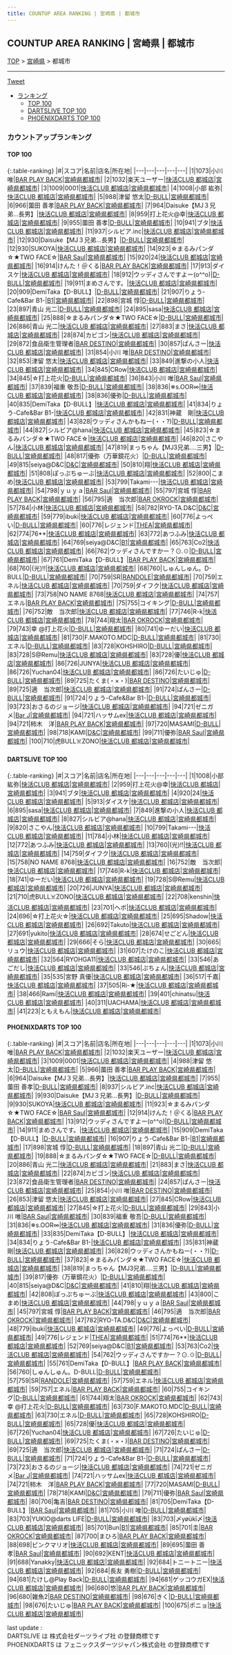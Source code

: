```yaml
---
title: COUNTUP AREA RANKING | 宮崎県 | 都城市
---
```

## COUNTUP AREA RANKING | 宮崎県 | 都城市

[TOP](/darts/rank/) > [宮崎県](/darts/rank/宮崎県/) > 都城市

___

<a href="https://twitter.com/share?ref_src=twsrc%5Etfw" data-text="COUNTUP AREA RANKING | 宮崎県都城市" class="twitter-share-button" data-hashtags="DARTSLIVE,PHOENIXDARTS,darts,ダーツ" data-show-count="false">Tweet</a>

* [ランキング](#カウントアップランキング)
    * [TOP 100](#top-100)
    * [DARTSLIVE TOP 100](#dartslive-top-100)
    * [PHOENIXDARTS TOP 100](#phoenixdarts-top-100)

### カウントアップランキング

#### TOP 100



{:.table-ranking}
|#|スコア|名前|店名|所在地|
|---|---|---|---|---|
|1|1073|<span class="rank-name-pd"><span class="pro-icon-pd"></span>小川 唯</span>|<a href="https://vs.phoenixdarts.com/jp/shop/shopDetailInfo/s_86162?s_seq=86162">BAR PLAY BACK</a>|<a href="/darts/rank/宮崎県/都城市">宮崎県都城市</a>|
|2|1032|<span class="rank-name-pd">楽天ユーザー</span>|<a href="https://vs.phoenixdarts.com/jp/shop/shopDetailInfo/s_47412?s_seq=47412">快活CLUB 都城店</a>|<a href="/darts/rank/宮崎県/都城市">宮崎県都城市</a>|
|3|1009|<span class="rank-name-pd">0001</span>|<a href="https://vs.phoenixdarts.com/jp/shop/shopDetailInfo/s_47412?s_seq=47412">快活CLUB 都城店</a>|<a href="/darts/rank/宮崎県/都城市">宮崎県都城市</a>|
|4|1008|<span class="rank-name-dl">小部 紘弥</span>|<a href="https://search.dartslive.com/jp/shop/ce8fa21d120a91eab21333aee1bd51e4">快活CLUB 都城店</a>|<a href="/darts/rank/宮崎県/都城市">宮崎県都城市</a>|
|5|988|<span class="rank-name-pd">津留 悠太</span>|<a href="https://vs.phoenixdarts.com/jp/shop/shopDetailInfo/s_9862?s_seq=9862">D-BULL</a>|<a href="/darts/rank/宮崎県/都城市">宮崎県都城市</a>|
|6|966|<span class="rank-name-pd">薗田 善孝</span>|<a href="https://vs.phoenixdarts.com/jp/shop/shopDetailInfo/s_86162?s_seq=86162">BAR PLAY BACK</a>|<a href="/darts/rank/宮崎県/都城市">宮崎県都城市</a>|
|7|964|<span class="rank-name-pd">Daisuke【MJ３兄弟...長男】</span>|<a href="https://vs.phoenixdarts.com/jp/shop/shopDetailInfo/s_47412?s_seq=47412">快活CLUB 都城店</a>|<a href="/darts/rank/宮崎県/都城市">宮崎県都城市</a>|
|8|959|<span class="rank-name-dl">打上花火@幸</span>|<a href="https://search.dartslive.com/jp/shop/ce8fa21d120a91eab21333aee1bd51e4">快活CLUB 都城店</a>|<a href="/darts/rank/宮崎県/都城市">宮崎県都城市</a>|
|9|955|<span class="rank-name-pd">薗田 善孝</span>|<a href="https://vs.phoenixdarts.com/jp/shop/shopDetailInfo/s_9862?s_seq=9862">D-BULL</a>|<a href="/darts/rank/宮崎県/都城市">宮崎県都城市</a>|
|10|941|<span class="rank-name-dl">ブタ</span>|<a href="https://search.dartslive.com/jp/shop/ce8fa21d120a91eab21333aee1bd51e4">快活CLUB 都城店</a>|<a href="/darts/rank/宮崎県/都城市">宮崎県都城市</a>|
|11|937|<span class="rank-name-pd">シルビア.inc</span>|<a href="https://vs.phoenixdarts.com/jp/shop/shopDetailInfo/s_47412?s_seq=47412">快活CLUB 都城店</a>|<a href="/darts/rank/宮崎県/都城市">宮崎県都城市</a>|
|12|930|<span class="rank-name-pd">Daisuke【MJ３兄弟...長男】</span>|<a href="https://vs.phoenixdarts.com/jp/shop/shopDetailInfo/s_9862?s_seq=9862">D-BULL</a>|<a href="/darts/rank/宮崎県/都城市">宮崎県都城市</a>|
|12|930|<span class="rank-name-pd">SUKOYA</span>|<a href="https://vs.phoenixdarts.com/jp/shop/shopDetailInfo/s_47412?s_seq=47412">快活CLUB 都城店</a>|<a href="/darts/rank/宮崎県/都城市">宮崎県都城市</a>|
|14|923|<span class="rank-name-pd">☆まるみパンダ☆★TWO FACE☆</span>|<a href="https://vs.phoenixdarts.com/jp/shop/shopDetailInfo/s_87646?s_seq=87646">BAR Saul</a>|<a href="/darts/rank/宮崎県/都城市">宮崎県都城市</a>|
|15|920|<span class="rank-name-dl">24</span>|<a href="https://search.dartslive.com/jp/shop/ce8fa21d120a91eab21333aee1bd51e4">快活CLUB 都城店</a>|<a href="/darts/rank/宮崎県/都城市">宮崎県都城市</a>|
|16|914|<span class="rank-name-pd">けんた！＠くる</span>|<a href="https://vs.phoenixdarts.com/jp/shop/shopDetailInfo/s_86162?s_seq=86162">BAR PLAY BACK</a>|<a href="/darts/rank/宮崎県/都城市">宮崎県都城市</a>|
|17|913|<span class="rank-name-dl">ダイスケ</span>|<a href="https://search.dartslive.com/jp/shop/ce8fa21d120a91eab21333aee1bd51e4">快活CLUB 都城店</a>|<a href="/darts/rank/宮崎県/都城市">宮崎県都城市</a>|
|18|912|<span class="rank-name-pd">ウッディさんですよー(o^^o)</span>|<a href="https://vs.phoenixdarts.com/jp/shop/shopDetailInfo/s_9862?s_seq=9862">D-BULL</a>|<a href="/darts/rank/宮崎県/都城市">宮崎県都城市</a>|
|19|911|<span class="rank-name-pd">まめさんです。</span>|<a href="https://vs.phoenixdarts.com/jp/shop/shopDetailInfo/s_47412?s_seq=47412">快活CLUB 都城店</a>|<a href="/darts/rank/宮崎県/都城市">宮崎県都城市</a>|
|20|909|<span class="rank-name-pd">DemiTaka【D-BULL】</span>|<a href="https://vs.phoenixdarts.com/jp/shop/shopDetailInfo/s_9862?s_seq=9862">D-BULL</a>|<a href="/darts/rank/宮崎県/都城市">宮崎県都城市</a>|
|21|907|<span class="rank-name-pd">りょう-Cafe&amp;Bar B1-</span>|<a href="https://vs.phoenixdarts.com/jp/shop/shopDetailInfo/s_8546?s_seq=8546">B1</a>|<a href="/darts/rank/宮崎県/都城市">宮崎県都城市</a>|
|22|898|<span class="rank-name-pd">宮城 惇</span>|<a href="https://vs.phoenixdarts.com/jp/shop/shopDetailInfo/s_9862?s_seq=9862">D-BULL</a>|<a href="/darts/rank/宮崎県/都城市">宮崎県都城市</a>|
|23|897|<span class="rank-name-pd"><span class="pro-icon-pd"></span>青山 光二</span>|<a href="https://vs.phoenixdarts.com/jp/shop/shopDetailInfo/s_9862?s_seq=9862">D-BULL</a>|<a href="/darts/rank/宮崎県/都城市">宮崎県都城市</a>|
|24|895|<span class="rank-name-dl">sasa</span>|<a href="https://search.dartslive.com/jp/shop/ce8fa21d120a91eab21333aee1bd51e4">快活CLUB 都城店</a>|<a href="/darts/rank/宮崎県/都城市">宮崎県都城市</a>|
|25|888|<span class="rank-name-pd">☆まるみパンダ☆★TWO FACE☆</span>|<a href="https://vs.phoenixdarts.com/jp/shop/shopDetailInfo/s_9862?s_seq=9862">D-BULL</a>|<a href="/darts/rank/宮崎県/都城市">宮崎県都城市</a>|
|26|886|<span class="rank-name-pd"><span class="pro-icon-pd"></span>青山 光二</span>|<a href="https://vs.phoenixdarts.com/jp/shop/shopDetailInfo/s_47412?s_seq=47412">快活CLUB 都城店</a>|<a href="/darts/rank/宮崎県/都城市">宮崎県都城市</a>|
|27|883|<span class="rank-name-pd">まさ</span>|<a href="https://vs.phoenixdarts.com/jp/shop/shopDetailInfo/s_47412?s_seq=47412">快活CLUB 都城店</a>|<a href="/darts/rank/宮崎県/都城市">宮崎県都城市</a>|
|28|874|<span class="rank-name-pd">カビゴン</span>|<a href="https://vs.phoenixdarts.com/jp/shop/shopDetailInfo/s_47412?s_seq=47412">快活CLUB 都城店</a>|<a href="/darts/rank/宮崎県/都城市">宮崎県都城市</a>|
|29|872|<span class="rank-name-pd">食品衛生管理者</span>|<a href="https://vs.phoenixdarts.com/jp/shop/shopDetailInfo/s_85008?s_seq=85008">BAR DESTINO</a>|<a href="/darts/rank/宮崎県/都城市">宮崎県都城市</a>|
|30|857|<span class="rank-name-pd">ぱんさー</span>|<a href="https://vs.phoenixdarts.com/jp/shop/shopDetailInfo/s_47412?s_seq=47412">快活CLUB 都城店</a>|<a href="/darts/rank/宮崎県/都城市">宮崎県都城市</a>|
|31|854|<span class="rank-name-pd"><span class="pro-icon-pd"></span>小川 唯</span>|<a href="https://vs.phoenixdarts.com/jp/shop/shopDetailInfo/s_85008?s_seq=85008">BAR DESTINO</a>|<a href="/darts/rank/宮崎県/都城市">宮崎県都城市</a>|
|32|853|<span class="rank-name-pd">津留 悠太</span>|<a href="https://vs.phoenixdarts.com/jp/shop/shopDetailInfo/s_47412?s_seq=47412">快活CLUB 都城店</a>|<a href="/darts/rank/宮崎県/都城市">宮崎県都城市</a>|
|33|849|<span class="rank-name-dl">進撃の小人</span>|<a href="https://search.dartslive.com/jp/shop/ce8fa21d120a91eab21333aee1bd51e4">快活CLUB 都城店</a>|<a href="/darts/rank/宮崎県/都城市">宮崎県都城市</a>|
|34|845|<span class="rank-name-pd">CRow</span>|<a href="https://vs.phoenixdarts.com/jp/shop/shopDetailInfo/s_47412?s_seq=47412">快活CLUB 都城店</a>|<a href="/darts/rank/宮崎県/都城市">宮崎県都城市</a>|
|34|845|<span class="rank-name-pd">☆打上花火</span>|<a href="https://vs.phoenixdarts.com/jp/shop/shopDetailInfo/s_9862?s_seq=9862">D-BULL</a>|<a href="/darts/rank/宮崎県/都城市">宮崎県都城市</a>|
|36|843|<span class="rank-name-pd"><span class="pro-icon-pd"></span>小川 唯</span>|<a href="https://vs.phoenixdarts.com/jp/shop/shopDetailInfo/s_87646?s_seq=87646">BAR Saul</a>|<a href="/darts/rank/宮崎県/都城市">宮崎県都城市</a>|
|37|839|<span class="rank-name-pd"><span class="pro-icon-pd"></span>福重 敬吾</span>|<a href="https://vs.phoenixdarts.com/jp/shop/shopDetailInfo/s_9862?s_seq=9862">D-BULL</a>|<a href="/darts/rank/宮崎県/都城市">宮崎県都城市</a>|
|38|836|<span class="rank-name-pd">✵s.OOR∞</span>|<a href="https://vs.phoenixdarts.com/jp/shop/shopDetailInfo/s_47412?s_seq=47412">快活CLUB 都城店</a>|<a href="/darts/rank/宮崎県/都城市">宮崎県都城市</a>|
|38|836|<span class="rank-name-pd">優弥</span>|<a href="https://vs.phoenixdarts.com/jp/shop/shopDetailInfo/s_9862?s_seq=9862">D-BULL</a>|<a href="/darts/rank/宮崎県/都城市">宮崎県都城市</a>|
|40|835|<span class="rank-name-pd">DemiTaka【D-BULL】</span>|<a href="https://vs.phoenixdarts.com/jp/shop/shopDetailInfo/s_47412?s_seq=47412">快活CLUB 都城店</a>|<a href="/darts/rank/宮崎県/都城市">宮崎県都城市</a>|
|41|834|<span class="rank-name-pd">りょう-Cafe&amp;Bar B1-</span>|<a href="https://vs.phoenixdarts.com/jp/shop/shopDetailInfo/s_47412?s_seq=47412">快活CLUB 都城店</a>|<a href="/darts/rank/宮崎県/都城市">宮崎県都城市</a>|
|42|831|<span class="rank-name-pd">神蔵　剛</span>|<a href="https://vs.phoenixdarts.com/jp/shop/shopDetailInfo/s_47412?s_seq=47412">快活CLUB 都城店</a>|<a href="/darts/rank/宮崎県/都城市">宮崎県都城市</a>|
|43|828|<span class="rank-name-pd">ウッディさんかもねー(・・?)</span>|<a href="https://vs.phoenixdarts.com/jp/shop/shopDetailInfo/s_9862?s_seq=9862">D-BULL</a>|<a href="/darts/rank/宮崎県/都城市">宮崎県都城市</a>|
|44|827|<span class="rank-name-dl">シルビア@hana</span>|<a href="https://search.dartslive.com/jp/shop/ce8fa21d120a91eab21333aee1bd51e4">快活CLUB 都城店</a>|<a href="/darts/rank/宮崎県/都城市">宮崎県都城市</a>|
|45|823|<span class="rank-name-pd">☆まるみパンダ☆★TWO FACE☆</span>|<a href="https://vs.phoenixdarts.com/jp/shop/shopDetailInfo/s_47412?s_seq=47412">快活CLUB 都城店</a>|<a href="/darts/rank/宮崎県/都城市">宮崎県都城市</a>|
|46|820|<span class="rank-name-dl">さこやん</span>|<a href="https://search.dartslive.com/jp/shop/ce8fa21d120a91eab21333aee1bd51e4">快活CLUB 都城店</a>|<a href="/darts/rank/宮崎県/都城市">宮崎県都城市</a>|
|47|819|<span class="rank-name-pd">まっちゃん【MJ3兄弟....三男】</span>|<a href="https://vs.phoenixdarts.com/jp/shop/shopDetailInfo/s_9862?s_seq=9862">D-BULL</a>|<a href="/darts/rank/宮崎県/都城市">宮崎県都城市</a>|
|48|817|<span class="rank-name-pd">優弥（万華鏡花火）</span>|<a href="https://vs.phoenixdarts.com/jp/shop/shopDetailInfo/s_9862?s_seq=9862">D-BULL</a>|<a href="/darts/rank/宮崎県/都城市">宮崎県都城市</a>|
|49|815|<span class="rank-name-pd">seiya@D&amp;C</span>|<a href="https://vs.phoenixdarts.com/jp/shop/shopDetailInfo/s_85823?s_seq=85823">D&C</a>|<a href="/darts/rank/宮崎県/都城市">宮崎県都城市</a>|
|50|810|<span class="rank-name-pd">翔</span>|<a href="https://vs.phoenixdarts.com/jp/shop/shopDetailInfo/s_47412?s_seq=47412">快活CLUB 都城店</a>|<a href="/darts/rank/宮崎県/都城市">宮崎県都城市</a>|
|51|808|<span class="rank-name-pd">ぽっぷちゅーぶ</span>|<a href="https://vs.phoenixdarts.com/jp/shop/shopDetailInfo/s_47412?s_seq=47412">快活CLUB 都城店</a>|<a href="/darts/rank/宮崎県/都城市">宮崎県都城市</a>|
|52|800|<span class="rank-name-pd">こまめ</span>|<a href="https://vs.phoenixdarts.com/jp/shop/shopDetailInfo/s_47412?s_seq=47412">快活CLUB 都城店</a>|<a href="/darts/rank/宮崎県/都城市">宮崎県都城市</a>|
|53|799|<span class="rank-name-dl">Takami---</span>|<a href="https://search.dartslive.com/jp/shop/ce8fa21d120a91eab21333aee1bd51e4">快活CLUB 都城店</a>|<a href="/darts/rank/宮崎県/都城市">宮崎県都城市</a>|
|54|798|<span class="rank-name-pd">ｙｕｙａ</span>|<a href="https://vs.phoenixdarts.com/jp/shop/shopDetailInfo/s_87646?s_seq=87646">BAR Saul</a>|<a href="/darts/rank/宮崎県/都城市">宮崎県都城市</a>|
|55|797|<span class="rank-name-pd">宮城 惇</span>|<a href="https://vs.phoenixdarts.com/jp/shop/shopDetailInfo/s_86162?s_seq=86162">BAR PLAY BACK</a>|<a href="/darts/rank/宮崎県/都城市">宮崎県都城市</a>|
|56|795|<span class="rank-name-pd">適　当次郎</span>|<a href="https://vs.phoenixdarts.com/jp/shop/shopDetailInfo/s_56328?s_seq=56328">BAR OKROCK</a>|<a href="/darts/rank/宮崎県/都城市">宮崎県都城市</a>|
|57|784|<span class="rank-name-dl">小林</span>|<a href="https://search.dartslive.com/jp/shop/ce8fa21d120a91eab21333aee1bd51e4">快活CLUB 都城店</a>|<a href="/darts/rank/宮崎県/都城市">宮崎県都城市</a>|
|58|782|<span class="rank-name-pd">RYO-TA.D&amp;C</span>|<a href="https://vs.phoenixdarts.com/jp/shop/shopDetailInfo/s_85823?s_seq=85823">D&C</a>|<a href="/darts/rank/宮崎県/都城市">宮崎県都城市</a>|
|59|779|<span class="rank-name-pd">ibuki</span>|<a href="https://vs.phoenixdarts.com/jp/shop/shopDetailInfo/s_47412?s_seq=47412">快活CLUB 都城店</a>|<a href="/darts/rank/宮崎県/都城市">宮崎県都城市</a>|
|60|776|<span class="rank-name-pd">よっぺい</span>|<a href="https://vs.phoenixdarts.com/jp/shop/shopDetailInfo/s_9862?s_seq=9862">D-BULL</a>|<a href="/darts/rank/宮崎県/都城市">宮崎県都城市</a>|
|60|776|<span class="rank-name-pd">レジェンド</span>|<a href="https://vs.phoenixdarts.com/jp/shop/shopDetailInfo/s_87155?s_seq=87155">THEA</a>|<a href="/darts/rank/宮崎県/都城市">宮崎県都城市</a>|
|62|774|<span class="rank-name-pd">76**</span>|<a href="https://vs.phoenixdarts.com/jp/shop/shopDetailInfo/s_47412?s_seq=47412">快活CLUB 都城店</a>|<a href="/darts/rank/宮崎県/都城市">宮崎県都城市</a>|
|63|772|<span class="rank-name-dl">あつふみ</span>|<a href="https://search.dartslive.com/jp/shop/ce8fa21d120a91eab21333aee1bd51e4">快活CLUB 都城店</a>|<a href="/darts/rank/宮崎県/都城市">宮崎県都城市</a>|
|64|769|<span class="rank-name-pd">seiya@D&amp;C</span>|<a href="https://vs.phoenixdarts.com/jp/shop/shopDetailInfo/s_8546?s_seq=8546">B1</a>|<a href="/darts/rank/宮崎県/都城市">宮崎県都城市</a>|
|65|763|<span class="rank-name-pd">Co2</span>|<a href="https://vs.phoenixdarts.com/jp/shop/shopDetailInfo/s_47412?s_seq=47412">快活CLUB 都城店</a>|<a href="/darts/rank/宮崎県/都城市">宮崎県都城市</a>|
|66|762|<span class="rank-name-pd">ウッディさんですかー？⊙⁠.⁠☉</span>|<a href="https://vs.phoenixdarts.com/jp/shop/shopDetailInfo/s_9862?s_seq=9862">D-BULL</a>|<a href="/darts/rank/宮崎県/都城市">宮崎県都城市</a>|
|67|761|<span class="rank-name-pd">DemiTaka【D-BULL】</span>|<a href="https://vs.phoenixdarts.com/jp/shop/shopDetailInfo/s_86162?s_seq=86162">BAR PLAY BACK</a>|<a href="/darts/rank/宮崎県/都城市">宮崎県都城市</a>|
|68|760|<span class="rank-name-dl">(光)‼️</span>|<a href="https://search.dartslive.com/jp/shop/ce8fa21d120a91eab21333aee1bd51e4">快活CLUB 都城店</a>|<a href="/darts/rank/宮崎県/都城市">宮崎県都城市</a>|
|68|760|<span class="rank-name-pd">しゅんしゅん。D-BULL</span>|<a href="https://vs.phoenixdarts.com/jp/shop/shopDetailInfo/s_9862?s_seq=9862">D-BULL</a>|<a href="/darts/rank/宮崎県/都城市">宮崎県都城市</a>|
|70|759|<span class="rank-name-pd">SR</span>|<a href="https://vs.phoenixdarts.com/jp/shop/shopDetailInfo/s_70321?s_seq=70321">RANDOLE</a>|<a href="/darts/rank/宮崎県/都城市">宮崎県都城市</a>|
|70|759|<span class="rank-name-pd">エネル</span>|<a href="https://vs.phoenixdarts.com/jp/shop/shopDetailInfo/s_47412?s_seq=47412">快活CLUB 都城店</a>|<a href="/darts/rank/宮崎県/都城市">宮崎県都城市</a>|
|70|759|<span class="rank-name-dl">ダイフク</span>|<a href="https://search.dartslive.com/jp/shop/ce8fa21d120a91eab21333aee1bd51e4">快活CLUB 都城店</a>|<a href="/darts/rank/宮崎県/都城市">宮崎県都城市</a>|
|73|758|<span class="rank-name-dl">NO NAME 8768</span>|<a href="https://search.dartslive.com/jp/shop/ce8fa21d120a91eab21333aee1bd51e4">快活CLUB 都城店</a>|<a href="/darts/rank/宮崎県/都城市">宮崎県都城市</a>|
|74|757|<span class="rank-name-pd">エネル</span>|<a href="https://vs.phoenixdarts.com/jp/shop/shopDetailInfo/s_86162?s_seq=86162">BAR PLAY BACK</a>|<a href="/darts/rank/宮崎県/都城市">宮崎県都城市</a>|
|75|755|<span class="rank-name-pd">コイキング</span>|<a href="https://vs.phoenixdarts.com/jp/shop/shopDetailInfo/s_9862?s_seq=9862">D-BULL</a>|<a href="/darts/rank/宮崎県/都城市">宮崎県都城市</a>|
|76|752|<span class="rank-name-dl">敵　当次郎</span>|<a href="https://search.dartslive.com/jp/shop/ce8fa21d120a91eab21333aee1bd51e4">快活CLUB 都城店</a>|<a href="/darts/rank/宮崎県/都城市">宮崎県都城市</a>|
|77|746|<span class="rank-name-dl">R-k</span>|<a href="https://search.dartslive.com/jp/shop/ce8fa21d120a91eab21333aee1bd51e4">快活CLUB 都城店</a>|<a href="/darts/rank/宮崎県/都城市">宮崎県都城市</a>|
|78|744|<span class="rank-name-pd">翔太</span>|<a href="https://vs.phoenixdarts.com/jp/shop/shopDetailInfo/s_56328?s_seq=56328">BAR OKROCK</a>|<a href="/darts/rank/宮崎県/都城市">宮崎県都城市</a>|
|79|743|<span class="rank-name-pd">幸 @打上花火</span>|<a href="https://vs.phoenixdarts.com/jp/shop/shopDetailInfo/s_9862?s_seq=9862">D-BULL</a>|<a href="/darts/rank/宮崎県/都城市">宮崎県都城市</a>|
|80|741|<span class="rank-name-dl">ゆーだい</span>|<a href="https://search.dartslive.com/jp/shop/ce8fa21d120a91eab21333aee1bd51e4">快活CLUB 都城店</a>|<a href="/darts/rank/宮崎県/都城市">宮崎県都城市</a>|
|81|730|<span class="rank-name-pd">F.MAKOTO.MDC</span>|<a href="https://vs.phoenixdarts.com/jp/shop/shopDetailInfo/s_9862?s_seq=9862">D-BULL</a>|<a href="/darts/rank/宮崎県/都城市">宮崎県都城市</a>|
|81|730|<span class="rank-name-pd">エネル</span>|<a href="https://vs.phoenixdarts.com/jp/shop/shopDetailInfo/s_9862?s_seq=9862">D-BULL</a>|<a href="/darts/rank/宮崎県/都城市">宮崎県都城市</a>|
|83|728|<span class="rank-name-pd">KOHSHIRO</span>|<a href="https://vs.phoenixdarts.com/jp/shop/shopDetailInfo/s_9862?s_seq=9862">D-BULL</a>|<a href="/darts/rank/宮崎県/都城市">宮崎県都城市</a>|
|83|728|<span class="rank-name-dl">S@Remu</span>|<a href="https://search.dartslive.com/jp/shop/ce8fa21d120a91eab21333aee1bd51e4">快活CLUB 都城店</a>|<a href="/darts/rank/宮崎県/都城市">宮崎県都城市</a>|
|83|728|<span class="rank-name-pd">優</span>|<a href="https://vs.phoenixdarts.com/jp/shop/shopDetailInfo/s_47412?s_seq=47412">快活CLUB 都城店</a>|<a href="/darts/rank/宮崎県/都城市">宮崎県都城市</a>|
|86|726|<span class="rank-name-dl">JUNYA</span>|<a href="https://search.dartslive.com/jp/shop/ce8fa21d120a91eab21333aee1bd51e4">快活CLUB 都城店</a>|<a href="/darts/rank/宮崎県/都城市">宮崎県都城市</a>|
|86|726|<span class="rank-name-pd">Yuchan04</span>|<a href="https://vs.phoenixdarts.com/jp/shop/shopDetailInfo/s_47412?s_seq=47412">快活CLUB 都城店</a>|<a href="/darts/rank/宮崎県/都城市">宮崎県都城市</a>|
|86|726|<span class="rank-name-pd">たいじゅ</span>|<a href="https://vs.phoenixdarts.com/jp/shop/shopDetailInfo/s_9862?s_seq=9862">D-BULL</a>|<a href="/darts/rank/宮崎県/都城市">宮崎県都城市</a>|
|89|725|<span class="rank-name-pd">たくま(・×・)</span>|<a href="https://vs.phoenixdarts.com/jp/shop/shopDetailInfo/s_85008?s_seq=85008">BAR DESTINO</a>|<a href="/darts/rank/宮崎県/都城市">宮崎県都城市</a>|
|89|725|<span class="rank-name-pd">適　当次郎</span>|<a href="https://vs.phoenixdarts.com/jp/shop/shopDetailInfo/s_47412?s_seq=47412">快活CLUB 都城店</a>|<a href="/darts/rank/宮崎県/都城市">宮崎県都城市</a>|
|91|724|<span class="rank-name-pd">ぱんさー</span>|<a href="https://vs.phoenixdarts.com/jp/shop/shopDetailInfo/s_9862?s_seq=9862">D-BULL</a>|<a href="/darts/rank/宮崎県/都城市">宮崎県都城市</a>|
|91|724|<span class="rank-name-pd">りょう-Cafe&amp;Bar B1-</span>|<a href="https://vs.phoenixdarts.com/jp/shop/shopDetailInfo/s_9862?s_seq=9862">D-BULL</a>|<a href="/darts/rank/宮崎県/都城市">宮崎県都城市</a>|
|93|723|<span class="rank-name-pd">おさるのジョージ</span>|<a href="https://vs.phoenixdarts.com/jp/shop/shopDetailInfo/s_47412?s_seq=47412">快活CLUB 都城店</a>|<a href="/darts/rank/宮崎県/都城市">宮崎県都城市</a>|
|94|721|<span class="rank-name-pd">ゼニガメ</span>|<a href="https://vs.phoenixdarts.com/jp/shop/shopDetailInfo/s_10691?s_seq=10691">Bar J</a>|<a href="/darts/rank/宮崎県/都城市">宮崎県都城市</a>|
|94|721|<span class="rank-name-pd">ハッサムex</span>|<a href="https://vs.phoenixdarts.com/jp/shop/shopDetailInfo/s_47412?s_seq=47412">快活CLUB 都城店</a>|<a href="/darts/rank/宮崎県/都城市">宮崎県都城市</a>|
|94|721|<span class="rank-name-pd">柿木　洋</span>|<a href="https://vs.phoenixdarts.com/jp/shop/shopDetailInfo/s_86162?s_seq=86162">BAR PLAY BACK</a>|<a href="/darts/rank/宮崎県/都城市">宮崎県都城市</a>|
|97|720|<span class="rank-name-pd">MASAMI</span>|<a href="https://vs.phoenixdarts.com/jp/shop/shopDetailInfo/s_9862?s_seq=9862">D-BULL</a>|<a href="/darts/rank/宮崎県/都城市">宮崎県都城市</a>|
|98|718|<span class="rank-name-pd">KAMI</span>|<a href="https://vs.phoenixdarts.com/jp/shop/shopDetailInfo/s_85823?s_seq=85823">D&C</a>|<a href="/darts/rank/宮崎県/都城市">宮崎県都城市</a>|
|99|711|<span class="rank-name-pd">優弥</span>|<a href="https://vs.phoenixdarts.com/jp/shop/shopDetailInfo/s_87646?s_seq=87646">BAR Saul</a>|<a href="/darts/rank/宮崎県/都城市">宮崎県都城市</a>|
|100|710|<span class="rank-name-dl">虎BULL☠️ZONO</span>|<a href="https://search.dartslive.com/jp/shop/ce8fa21d120a91eab21333aee1bd51e4">快活CLUB 都城店</a>|<a href="/darts/rank/宮崎県/都城市">宮崎県都城市</a>|


#### DARTSLIVE TOP 100



{:.table-ranking}
|#|スコア|名前|店名|所在地|
|---|---|---|---|---|
|1|1008|<span class="rank-name-dl">小部 紘弥</span>|<a href="https://search.dartslive.com/jp/shop/ce8fa21d120a91eab21333aee1bd51e4">快活CLUB 都城店</a>|<a href="/darts/rank/宮崎県/都城市">宮崎県都城市</a>|
|2|959|<span class="rank-name-dl">打上花火@幸</span>|<a href="https://search.dartslive.com/jp/shop/ce8fa21d120a91eab21333aee1bd51e4">快活CLUB 都城店</a>|<a href="/darts/rank/宮崎県/都城市">宮崎県都城市</a>|
|3|941|<span class="rank-name-dl">ブタ</span>|<a href="https://search.dartslive.com/jp/shop/ce8fa21d120a91eab21333aee1bd51e4">快活CLUB 都城店</a>|<a href="/darts/rank/宮崎県/都城市">宮崎県都城市</a>|
|4|920|<span class="rank-name-dl">24</span>|<a href="https://search.dartslive.com/jp/shop/ce8fa21d120a91eab21333aee1bd51e4">快活CLUB 都城店</a>|<a href="/darts/rank/宮崎県/都城市">宮崎県都城市</a>|
|5|913|<span class="rank-name-dl">ダイスケ</span>|<a href="https://search.dartslive.com/jp/shop/ce8fa21d120a91eab21333aee1bd51e4">快活CLUB 都城店</a>|<a href="/darts/rank/宮崎県/都城市">宮崎県都城市</a>|
|6|895|<span class="rank-name-dl">sasa</span>|<a href="https://search.dartslive.com/jp/shop/ce8fa21d120a91eab21333aee1bd51e4">快活CLUB 都城店</a>|<a href="/darts/rank/宮崎県/都城市">宮崎県都城市</a>|
|7|849|<span class="rank-name-dl">進撃の小人</span>|<a href="https://search.dartslive.com/jp/shop/ce8fa21d120a91eab21333aee1bd51e4">快活CLUB 都城店</a>|<a href="/darts/rank/宮崎県/都城市">宮崎県都城市</a>|
|8|827|<span class="rank-name-dl">シルビア@hana</span>|<a href="https://search.dartslive.com/jp/shop/ce8fa21d120a91eab21333aee1bd51e4">快活CLUB 都城店</a>|<a href="/darts/rank/宮崎県/都城市">宮崎県都城市</a>|
|9|820|<span class="rank-name-dl">さこやん</span>|<a href="https://search.dartslive.com/jp/shop/ce8fa21d120a91eab21333aee1bd51e4">快活CLUB 都城店</a>|<a href="/darts/rank/宮崎県/都城市">宮崎県都城市</a>|
|10|799|<span class="rank-name-dl">Takami---</span>|<a href="https://search.dartslive.com/jp/shop/ce8fa21d120a91eab21333aee1bd51e4">快活CLUB 都城店</a>|<a href="/darts/rank/宮崎県/都城市">宮崎県都城市</a>|
|11|784|<span class="rank-name-dl">小林</span>|<a href="https://search.dartslive.com/jp/shop/ce8fa21d120a91eab21333aee1bd51e4">快活CLUB 都城店</a>|<a href="/darts/rank/宮崎県/都城市">宮崎県都城市</a>|
|12|772|<span class="rank-name-dl">あつふみ</span>|<a href="https://search.dartslive.com/jp/shop/ce8fa21d120a91eab21333aee1bd51e4">快活CLUB 都城店</a>|<a href="/darts/rank/宮崎県/都城市">宮崎県都城市</a>|
|13|760|<span class="rank-name-dl">(光)‼️</span>|<a href="https://search.dartslive.com/jp/shop/ce8fa21d120a91eab21333aee1bd51e4">快活CLUB 都城店</a>|<a href="/darts/rank/宮崎県/都城市">宮崎県都城市</a>|
|14|759|<span class="rank-name-dl">ダイフク</span>|<a href="https://search.dartslive.com/jp/shop/ce8fa21d120a91eab21333aee1bd51e4">快活CLUB 都城店</a>|<a href="/darts/rank/宮崎県/都城市">宮崎県都城市</a>|
|15|758|<span class="rank-name-dl">NO NAME 8768</span>|<a href="https://search.dartslive.com/jp/shop/ce8fa21d120a91eab21333aee1bd51e4">快活CLUB 都城店</a>|<a href="/darts/rank/宮崎県/都城市">宮崎県都城市</a>|
|16|752|<span class="rank-name-dl">敵　当次郎</span>|<a href="https://search.dartslive.com/jp/shop/ce8fa21d120a91eab21333aee1bd51e4">快活CLUB 都城店</a>|<a href="/darts/rank/宮崎県/都城市">宮崎県都城市</a>|
|17|746|<span class="rank-name-dl">R-k</span>|<a href="https://search.dartslive.com/jp/shop/ce8fa21d120a91eab21333aee1bd51e4">快活CLUB 都城店</a>|<a href="/darts/rank/宮崎県/都城市">宮崎県都城市</a>|
|18|741|<span class="rank-name-dl">ゆーだい</span>|<a href="https://search.dartslive.com/jp/shop/ce8fa21d120a91eab21333aee1bd51e4">快活CLUB 都城店</a>|<a href="/darts/rank/宮崎県/都城市">宮崎県都城市</a>|
|19|728|<span class="rank-name-dl">S@Remu</span>|<a href="https://search.dartslive.com/jp/shop/ce8fa21d120a91eab21333aee1bd51e4">快活CLUB 都城店</a>|<a href="/darts/rank/宮崎県/都城市">宮崎県都城市</a>|
|20|726|<span class="rank-name-dl">JUNYA</span>|<a href="https://search.dartslive.com/jp/shop/ce8fa21d120a91eab21333aee1bd51e4">快活CLUB 都城店</a>|<a href="/darts/rank/宮崎県/都城市">宮崎県都城市</a>|
|21|710|<span class="rank-name-dl">虎BULL☠️ZONO</span>|<a href="https://search.dartslive.com/jp/shop/ce8fa21d120a91eab21333aee1bd51e4">快活CLUB 都城店</a>|<a href="/darts/rank/宮崎県/都城市">宮崎県都城市</a>|
|22|708|<span class="rank-name-dl">kenshin</span>|<a href="https://search.dartslive.com/jp/shop/ce8fa21d120a91eab21333aee1bd51e4">快活CLUB 都城店</a>|<a href="/darts/rank/宮崎県/都城市">宮崎県都城市</a>|
|23|701|<span class="rank-name-dl">ヘボ</span>|<a href="https://search.dartslive.com/jp/shop/ce8fa21d120a91eab21333aee1bd51e4">快活CLUB 都城店</a>|<a href="/darts/rank/宮崎県/都城市">宮崎県都城市</a>|
|24|696|<span class="rank-name-dl">☆打上花火☆</span>|<a href="https://search.dartslive.com/jp/shop/ce8fa21d120a91eab21333aee1bd51e4">快活CLUB 都城店</a>|<a href="/darts/rank/宮崎県/都城市">宮崎県都城市</a>|
|25|695|<span class="rank-name-dl">Shadow</span>|<a href="https://search.dartslive.com/jp/shop/ce8fa21d120a91eab21333aee1bd51e4">快活CLUB 都城店</a>|<a href="/darts/rank/宮崎県/都城市">宮崎県都城市</a>|
|26|692|<span class="rank-name-dl">Takuto</span>|<a href="https://search.dartslive.com/jp/shop/ce8fa21d120a91eab21333aee1bd51e4">快活CLUB 都城店</a>|<a href="/darts/rank/宮崎県/都城市">宮崎県都城市</a>|
|27|691|<span class="rank-name-dl">yukito</span>|<a href="https://search.dartslive.com/jp/shop/ce8fa21d120a91eab21333aee1bd51e4">快活CLUB 都城店</a>|<a href="/darts/rank/宮崎県/都城市">宮崎県都城市</a>|
|28|674|<span class="rank-name-dl">せごどん</span>|<a href="https://search.dartslive.com/jp/shop/ce8fa21d120a91eab21333aee1bd51e4">快活CLUB 都城店</a>|<a href="/darts/rank/宮崎県/都城市">宮崎県都城市</a>|
|29|666|<span class="rank-name-dl">そら</span>|<a href="https://search.dartslive.com/jp/shop/ce8fa21d120a91eab21333aee1bd51e4">快活CLUB 都城店</a>|<a href="/darts/rank/宮崎県/都城市">宮崎県都城市</a>|
|30|665|<span class="rank-name-dl">リュウ</span>|<a href="https://search.dartslive.com/jp/shop/ce8fa21d120a91eab21333aee1bd51e4">快活CLUB 都城店</a>|<a href="/darts/rank/宮崎県/都城市">宮崎県都城市</a>|
|31|607|<span class="rank-name-dl">たけのこ</span>|<a href="https://search.dartslive.com/jp/shop/ce8fa21d120a91eab21333aee1bd51e4">快活CLUB 都城店</a>|<a href="/darts/rank/宮崎県/都城市">宮崎県都城市</a>|
|32|564|<span class="rank-name-dl">RYOHGA11</span>|<a href="https://search.dartslive.com/jp/shop/ce8fa21d120a91eab21333aee1bd51e4">快活CLUB 都城店</a>|<a href="/darts/rank/宮崎県/都城市">宮崎県都城市</a>|
|33|546|<span class="rank-name-dl">あごだし</span>|<a href="https://search.dartslive.com/jp/shop/ce8fa21d120a91eab21333aee1bd51e4">快活CLUB 都城店</a>|<a href="/darts/rank/宮崎県/都城市">宮崎県都城市</a>|
|33|546|<span class="rank-name-dl">ぷちょん</span>|<a href="https://search.dartslive.com/jp/shop/ce8fa21d120a91eab21333aee1bd51e4">快活CLUB 都城店</a>|<a href="/darts/rank/宮崎県/都城市">宮崎県都城市</a>|
|35|535|<span class="rank-name-dl">宮野 真優</span>|<a href="https://search.dartslive.com/jp/shop/ce8fa21d120a91eab21333aee1bd51e4">快活CLUB 都城店</a>|<a href="/darts/rank/宮崎県/都城市">宮崎県都城市</a>|
|36|517|<span class="rank-name-dl">千嘉</span>|<a href="https://search.dartslive.com/jp/shop/ce8fa21d120a91eab21333aee1bd51e4">快活CLUB 都城店</a>|<a href="/darts/rank/宮崎県/都城市">宮崎県都城市</a>|
|37|505|<span class="rank-name-dl">Ri-★</span>|<a href="https://search.dartslive.com/jp/shop/ce8fa21d120a91eab21333aee1bd51e4">快活CLUB 都城店</a>|<a href="/darts/rank/宮崎県/都城市">宮崎県都城市</a>|
|38|466|<span class="rank-name-dl">Rami</span>|<a href="https://search.dartslive.com/jp/shop/ce8fa21d120a91eab21333aee1bd51e4">快活CLUB 都城店</a>|<a href="/darts/rank/宮崎県/都城市">宮崎県都城市</a>|
|39|401|<span class="rank-name-dl">chinatsu</span>|<a href="https://search.dartslive.com/jp/shop/ce8fa21d120a91eab21333aee1bd51e4">快活CLUB 都城店</a>|<a href="/darts/rank/宮崎県/都城市">宮崎県都城市</a>|
|40|311|<span class="rank-name-dl">UACHAMA</span>|<a href="https://search.dartslive.com/jp/shop/ce8fa21d120a91eab21333aee1bd51e4">快活CLUB 都城店</a>|<a href="/darts/rank/宮崎県/都城市">宮崎県都城市</a>|
|41|223|<span class="rank-name-dl">ともえもん</span>|<a href="https://search.dartslive.com/jp/shop/ce8fa21d120a91eab21333aee1bd51e4">快活CLUB 都城店</a>|<a href="/darts/rank/宮崎県/都城市">宮崎県都城市</a>|


#### PHOENIXDARTS TOP 100



{:.table-ranking}
|#|スコア|名前|店名|所在地|
|---|---|---|---|---|
|1|1073|<span class="rank-name-pd"><span class="pro-icon-pd"></span>小川 唯</span>|<a href="https://vs.phoenixdarts.com/jp/shop/shopDetailInfo/s_86162?s_seq=86162">BAR PLAY BACK</a>|<a href="/darts/rank/宮崎県/都城市">宮崎県都城市</a>|
|2|1032|<span class="rank-name-pd">楽天ユーザー</span>|<a href="https://vs.phoenixdarts.com/jp/shop/shopDetailInfo/s_47412?s_seq=47412">快活CLUB 都城店</a>|<a href="/darts/rank/宮崎県/都城市">宮崎県都城市</a>|
|3|1009|<span class="rank-name-pd">0001</span>|<a href="https://vs.phoenixdarts.com/jp/shop/shopDetailInfo/s_47412?s_seq=47412">快活CLUB 都城店</a>|<a href="/darts/rank/宮崎県/都城市">宮崎県都城市</a>|
|4|988|<span class="rank-name-pd">津留 悠太</span>|<a href="https://vs.phoenixdarts.com/jp/shop/shopDetailInfo/s_9862?s_seq=9862">D-BULL</a>|<a href="/darts/rank/宮崎県/都城市">宮崎県都城市</a>|
|5|966|<span class="rank-name-pd">薗田 善孝</span>|<a href="https://vs.phoenixdarts.com/jp/shop/shopDetailInfo/s_86162?s_seq=86162">BAR PLAY BACK</a>|<a href="/darts/rank/宮崎県/都城市">宮崎県都城市</a>|
|6|964|<span class="rank-name-pd">Daisuke【MJ３兄弟...長男】</span>|<a href="https://vs.phoenixdarts.com/jp/shop/shopDetailInfo/s_47412?s_seq=47412">快活CLUB 都城店</a>|<a href="/darts/rank/宮崎県/都城市">宮崎県都城市</a>|
|7|955|<span class="rank-name-pd">薗田 善孝</span>|<a href="https://vs.phoenixdarts.com/jp/shop/shopDetailInfo/s_9862?s_seq=9862">D-BULL</a>|<a href="/darts/rank/宮崎県/都城市">宮崎県都城市</a>|
|8|937|<span class="rank-name-pd">シルビア.inc</span>|<a href="https://vs.phoenixdarts.com/jp/shop/shopDetailInfo/s_47412?s_seq=47412">快活CLUB 都城店</a>|<a href="/darts/rank/宮崎県/都城市">宮崎県都城市</a>|
|9|930|<span class="rank-name-pd">Daisuke【MJ３兄弟...長男】</span>|<a href="https://vs.phoenixdarts.com/jp/shop/shopDetailInfo/s_9862?s_seq=9862">D-BULL</a>|<a href="/darts/rank/宮崎県/都城市">宮崎県都城市</a>|
|9|930|<span class="rank-name-pd">SUKOYA</span>|<a href="https://vs.phoenixdarts.com/jp/shop/shopDetailInfo/s_47412?s_seq=47412">快活CLUB 都城店</a>|<a href="/darts/rank/宮崎県/都城市">宮崎県都城市</a>|
|11|923|<span class="rank-name-pd">☆まるみパンダ☆★TWO FACE☆</span>|<a href="https://vs.phoenixdarts.com/jp/shop/shopDetailInfo/s_87646?s_seq=87646">BAR Saul</a>|<a href="/darts/rank/宮崎県/都城市">宮崎県都城市</a>|
|12|914|<span class="rank-name-pd">けんた！＠くる</span>|<a href="https://vs.phoenixdarts.com/jp/shop/shopDetailInfo/s_86162?s_seq=86162">BAR PLAY BACK</a>|<a href="/darts/rank/宮崎県/都城市">宮崎県都城市</a>|
|13|912|<span class="rank-name-pd">ウッディさんですよー(o^^o)</span>|<a href="https://vs.phoenixdarts.com/jp/shop/shopDetailInfo/s_9862?s_seq=9862">D-BULL</a>|<a href="/darts/rank/宮崎県/都城市">宮崎県都城市</a>|
|14|911|<span class="rank-name-pd">まめさんです。</span>|<a href="https://vs.phoenixdarts.com/jp/shop/shopDetailInfo/s_47412?s_seq=47412">快活CLUB 都城店</a>|<a href="/darts/rank/宮崎県/都城市">宮崎県都城市</a>|
|15|909|<span class="rank-name-pd">DemiTaka【D-BULL】</span>|<a href="https://vs.phoenixdarts.com/jp/shop/shopDetailInfo/s_9862?s_seq=9862">D-BULL</a>|<a href="/darts/rank/宮崎県/都城市">宮崎県都城市</a>|
|16|907|<span class="rank-name-pd">りょう-Cafe&amp;Bar B1-</span>|<a href="https://vs.phoenixdarts.com/jp/shop/shopDetailInfo/s_8546?s_seq=8546">B1</a>|<a href="/darts/rank/宮崎県/都城市">宮崎県都城市</a>|
|17|898|<span class="rank-name-pd">宮城 惇</span>|<a href="https://vs.phoenixdarts.com/jp/shop/shopDetailInfo/s_9862?s_seq=9862">D-BULL</a>|<a href="/darts/rank/宮崎県/都城市">宮崎県都城市</a>|
|18|897|<span class="rank-name-pd"><span class="pro-icon-pd"></span>青山 光二</span>|<a href="https://vs.phoenixdarts.com/jp/shop/shopDetailInfo/s_9862?s_seq=9862">D-BULL</a>|<a href="/darts/rank/宮崎県/都城市">宮崎県都城市</a>|
|19|888|<span class="rank-name-pd">☆まるみパンダ☆★TWO FACE☆</span>|<a href="https://vs.phoenixdarts.com/jp/shop/shopDetailInfo/s_9862?s_seq=9862">D-BULL</a>|<a href="/darts/rank/宮崎県/都城市">宮崎県都城市</a>|
|20|886|<span class="rank-name-pd"><span class="pro-icon-pd"></span>青山 光二</span>|<a href="https://vs.phoenixdarts.com/jp/shop/shopDetailInfo/s_47412?s_seq=47412">快活CLUB 都城店</a>|<a href="/darts/rank/宮崎県/都城市">宮崎県都城市</a>|
|21|883|<span class="rank-name-pd">まさ</span>|<a href="https://vs.phoenixdarts.com/jp/shop/shopDetailInfo/s_47412?s_seq=47412">快活CLUB 都城店</a>|<a href="/darts/rank/宮崎県/都城市">宮崎県都城市</a>|
|22|874|<span class="rank-name-pd">カビゴン</span>|<a href="https://vs.phoenixdarts.com/jp/shop/shopDetailInfo/s_47412?s_seq=47412">快活CLUB 都城店</a>|<a href="/darts/rank/宮崎県/都城市">宮崎県都城市</a>|
|23|872|<span class="rank-name-pd">食品衛生管理者</span>|<a href="https://vs.phoenixdarts.com/jp/shop/shopDetailInfo/s_85008?s_seq=85008">BAR DESTINO</a>|<a href="/darts/rank/宮崎県/都城市">宮崎県都城市</a>|
|24|857|<span class="rank-name-pd">ぱんさー</span>|<a href="https://vs.phoenixdarts.com/jp/shop/shopDetailInfo/s_47412?s_seq=47412">快活CLUB 都城店</a>|<a href="/darts/rank/宮崎県/都城市">宮崎県都城市</a>|
|25|854|<span class="rank-name-pd"><span class="pro-icon-pd"></span>小川 唯</span>|<a href="https://vs.phoenixdarts.com/jp/shop/shopDetailInfo/s_85008?s_seq=85008">BAR DESTINO</a>|<a href="/darts/rank/宮崎県/都城市">宮崎県都城市</a>|
|26|853|<span class="rank-name-pd">津留 悠太</span>|<a href="https://vs.phoenixdarts.com/jp/shop/shopDetailInfo/s_47412?s_seq=47412">快活CLUB 都城店</a>|<a href="/darts/rank/宮崎県/都城市">宮崎県都城市</a>|
|27|845|<span class="rank-name-pd">CRow</span>|<a href="https://vs.phoenixdarts.com/jp/shop/shopDetailInfo/s_47412?s_seq=47412">快活CLUB 都城店</a>|<a href="/darts/rank/宮崎県/都城市">宮崎県都城市</a>|
|27|845|<span class="rank-name-pd">☆打上花火</span>|<a href="https://vs.phoenixdarts.com/jp/shop/shopDetailInfo/s_9862?s_seq=9862">D-BULL</a>|<a href="/darts/rank/宮崎県/都城市">宮崎県都城市</a>|
|29|843|<span class="rank-name-pd"><span class="pro-icon-pd"></span>小川 唯</span>|<a href="https://vs.phoenixdarts.com/jp/shop/shopDetailInfo/s_87646?s_seq=87646">BAR Saul</a>|<a href="/darts/rank/宮崎県/都城市">宮崎県都城市</a>|
|30|839|<span class="rank-name-pd"><span class="pro-icon-pd"></span>福重 敬吾</span>|<a href="https://vs.phoenixdarts.com/jp/shop/shopDetailInfo/s_9862?s_seq=9862">D-BULL</a>|<a href="/darts/rank/宮崎県/都城市">宮崎県都城市</a>|
|31|836|<span class="rank-name-pd">✵s.OOR∞</span>|<a href="https://vs.phoenixdarts.com/jp/shop/shopDetailInfo/s_47412?s_seq=47412">快活CLUB 都城店</a>|<a href="/darts/rank/宮崎県/都城市">宮崎県都城市</a>|
|31|836|<span class="rank-name-pd">優弥</span>|<a href="https://vs.phoenixdarts.com/jp/shop/shopDetailInfo/s_9862?s_seq=9862">D-BULL</a>|<a href="/darts/rank/宮崎県/都城市">宮崎県都城市</a>|
|33|835|<span class="rank-name-pd">DemiTaka【D-BULL】</span>|<a href="https://vs.phoenixdarts.com/jp/shop/shopDetailInfo/s_47412?s_seq=47412">快活CLUB 都城店</a>|<a href="/darts/rank/宮崎県/都城市">宮崎県都城市</a>|
|34|834|<span class="rank-name-pd">りょう-Cafe&amp;Bar B1-</span>|<a href="https://vs.phoenixdarts.com/jp/shop/shopDetailInfo/s_47412?s_seq=47412">快活CLUB 都城店</a>|<a href="/darts/rank/宮崎県/都城市">宮崎県都城市</a>|
|35|831|<span class="rank-name-pd">神蔵　剛</span>|<a href="https://vs.phoenixdarts.com/jp/shop/shopDetailInfo/s_47412?s_seq=47412">快活CLUB 都城店</a>|<a href="/darts/rank/宮崎県/都城市">宮崎県都城市</a>|
|36|828|<span class="rank-name-pd">ウッディさんかもねー(・・?)</span>|<a href="https://vs.phoenixdarts.com/jp/shop/shopDetailInfo/s_9862?s_seq=9862">D-BULL</a>|<a href="/darts/rank/宮崎県/都城市">宮崎県都城市</a>|
|37|823|<span class="rank-name-pd">☆まるみパンダ☆★TWO FACE☆</span>|<a href="https://vs.phoenixdarts.com/jp/shop/shopDetailInfo/s_47412?s_seq=47412">快活CLUB 都城店</a>|<a href="/darts/rank/宮崎県/都城市">宮崎県都城市</a>|
|38|819|<span class="rank-name-pd">まっちゃん【MJ3兄弟....三男】</span>|<a href="https://vs.phoenixdarts.com/jp/shop/shopDetailInfo/s_9862?s_seq=9862">D-BULL</a>|<a href="/darts/rank/宮崎県/都城市">宮崎県都城市</a>|
|39|817|<span class="rank-name-pd">優弥（万華鏡花火）</span>|<a href="https://vs.phoenixdarts.com/jp/shop/shopDetailInfo/s_9862?s_seq=9862">D-BULL</a>|<a href="/darts/rank/宮崎県/都城市">宮崎県都城市</a>|
|40|815|<span class="rank-name-pd">seiya@D&amp;C</span>|<a href="https://vs.phoenixdarts.com/jp/shop/shopDetailInfo/s_85823?s_seq=85823">D&C</a>|<a href="/darts/rank/宮崎県/都城市">宮崎県都城市</a>|
|41|810|<span class="rank-name-pd">翔</span>|<a href="https://vs.phoenixdarts.com/jp/shop/shopDetailInfo/s_47412?s_seq=47412">快活CLUB 都城店</a>|<a href="/darts/rank/宮崎県/都城市">宮崎県都城市</a>|
|42|808|<span class="rank-name-pd">ぽっぷちゅーぶ</span>|<a href="https://vs.phoenixdarts.com/jp/shop/shopDetailInfo/s_47412?s_seq=47412">快活CLUB 都城店</a>|<a href="/darts/rank/宮崎県/都城市">宮崎県都城市</a>|
|43|800|<span class="rank-name-pd">こまめ</span>|<a href="https://vs.phoenixdarts.com/jp/shop/shopDetailInfo/s_47412?s_seq=47412">快活CLUB 都城店</a>|<a href="/darts/rank/宮崎県/都城市">宮崎県都城市</a>|
|44|798|<span class="rank-name-pd">ｙｕｙａ</span>|<a href="https://vs.phoenixdarts.com/jp/shop/shopDetailInfo/s_87646?s_seq=87646">BAR Saul</a>|<a href="/darts/rank/宮崎県/都城市">宮崎県都城市</a>|
|45|797|<span class="rank-name-pd">宮城 惇</span>|<a href="https://vs.phoenixdarts.com/jp/shop/shopDetailInfo/s_86162?s_seq=86162">BAR PLAY BACK</a>|<a href="/darts/rank/宮崎県/都城市">宮崎県都城市</a>|
|46|795|<span class="rank-name-pd">適　当次郎</span>|<a href="https://vs.phoenixdarts.com/jp/shop/shopDetailInfo/s_56328?s_seq=56328">BAR OKROCK</a>|<a href="/darts/rank/宮崎県/都城市">宮崎県都城市</a>|
|47|782|<span class="rank-name-pd">RYO-TA.D&amp;C</span>|<a href="https://vs.phoenixdarts.com/jp/shop/shopDetailInfo/s_85823?s_seq=85823">D&C</a>|<a href="/darts/rank/宮崎県/都城市">宮崎県都城市</a>|
|48|779|<span class="rank-name-pd">ibuki</span>|<a href="https://vs.phoenixdarts.com/jp/shop/shopDetailInfo/s_47412?s_seq=47412">快活CLUB 都城店</a>|<a href="/darts/rank/宮崎県/都城市">宮崎県都城市</a>|
|49|776|<span class="rank-name-pd">よっぺい</span>|<a href="https://vs.phoenixdarts.com/jp/shop/shopDetailInfo/s_9862?s_seq=9862">D-BULL</a>|<a href="/darts/rank/宮崎県/都城市">宮崎県都城市</a>|
|49|776|<span class="rank-name-pd">レジェンド</span>|<a href="https://vs.phoenixdarts.com/jp/shop/shopDetailInfo/s_87155?s_seq=87155">THEA</a>|<a href="/darts/rank/宮崎県/都城市">宮崎県都城市</a>|
|51|774|<span class="rank-name-pd">76**</span>|<a href="https://vs.phoenixdarts.com/jp/shop/shopDetailInfo/s_47412?s_seq=47412">快活CLUB 都城店</a>|<a href="/darts/rank/宮崎県/都城市">宮崎県都城市</a>|
|52|769|<span class="rank-name-pd">seiya@D&amp;C</span>|<a href="https://vs.phoenixdarts.com/jp/shop/shopDetailInfo/s_8546?s_seq=8546">B1</a>|<a href="/darts/rank/宮崎県/都城市">宮崎県都城市</a>|
|53|763|<span class="rank-name-pd">Co2</span>|<a href="https://vs.phoenixdarts.com/jp/shop/shopDetailInfo/s_47412?s_seq=47412">快活CLUB 都城店</a>|<a href="/darts/rank/宮崎県/都城市">宮崎県都城市</a>|
|54|762|<span class="rank-name-pd">ウッディさんですかー？⊙⁠.⁠☉</span>|<a href="https://vs.phoenixdarts.com/jp/shop/shopDetailInfo/s_9862?s_seq=9862">D-BULL</a>|<a href="/darts/rank/宮崎県/都城市">宮崎県都城市</a>|
|55|761|<span class="rank-name-pd">DemiTaka【D-BULL】</span>|<a href="https://vs.phoenixdarts.com/jp/shop/shopDetailInfo/s_86162?s_seq=86162">BAR PLAY BACK</a>|<a href="/darts/rank/宮崎県/都城市">宮崎県都城市</a>|
|56|760|<span class="rank-name-pd">しゅんしゅん。D-BULL</span>|<a href="https://vs.phoenixdarts.com/jp/shop/shopDetailInfo/s_9862?s_seq=9862">D-BULL</a>|<a href="/darts/rank/宮崎県/都城市">宮崎県都城市</a>|
|57|759|<span class="rank-name-pd">SR</span>|<a href="https://vs.phoenixdarts.com/jp/shop/shopDetailInfo/s_70321?s_seq=70321">RANDOLE</a>|<a href="/darts/rank/宮崎県/都城市">宮崎県都城市</a>|
|57|759|<span class="rank-name-pd">エネル</span>|<a href="https://vs.phoenixdarts.com/jp/shop/shopDetailInfo/s_47412?s_seq=47412">快活CLUB 都城店</a>|<a href="/darts/rank/宮崎県/都城市">宮崎県都城市</a>|
|59|757|<span class="rank-name-pd">エネル</span>|<a href="https://vs.phoenixdarts.com/jp/shop/shopDetailInfo/s_86162?s_seq=86162">BAR PLAY BACK</a>|<a href="/darts/rank/宮崎県/都城市">宮崎県都城市</a>|
|60|755|<span class="rank-name-pd">コイキング</span>|<a href="https://vs.phoenixdarts.com/jp/shop/shopDetailInfo/s_9862?s_seq=9862">D-BULL</a>|<a href="/darts/rank/宮崎県/都城市">宮崎県都城市</a>|
|61|744|<span class="rank-name-pd">翔太</span>|<a href="https://vs.phoenixdarts.com/jp/shop/shopDetailInfo/s_56328?s_seq=56328">BAR OKROCK</a>|<a href="/darts/rank/宮崎県/都城市">宮崎県都城市</a>|
|62|743|<span class="rank-name-pd">幸 @打上花火</span>|<a href="https://vs.phoenixdarts.com/jp/shop/shopDetailInfo/s_9862?s_seq=9862">D-BULL</a>|<a href="/darts/rank/宮崎県/都城市">宮崎県都城市</a>|
|63|730|<span class="rank-name-pd">F.MAKOTO.MDC</span>|<a href="https://vs.phoenixdarts.com/jp/shop/shopDetailInfo/s_9862?s_seq=9862">D-BULL</a>|<a href="/darts/rank/宮崎県/都城市">宮崎県都城市</a>|
|63|730|<span class="rank-name-pd">エネル</span>|<a href="https://vs.phoenixdarts.com/jp/shop/shopDetailInfo/s_9862?s_seq=9862">D-BULL</a>|<a href="/darts/rank/宮崎県/都城市">宮崎県都城市</a>|
|65|728|<span class="rank-name-pd">KOHSHIRO</span>|<a href="https://vs.phoenixdarts.com/jp/shop/shopDetailInfo/s_9862?s_seq=9862">D-BULL</a>|<a href="/darts/rank/宮崎県/都城市">宮崎県都城市</a>|
|65|728|<span class="rank-name-pd">優</span>|<a href="https://vs.phoenixdarts.com/jp/shop/shopDetailInfo/s_47412?s_seq=47412">快活CLUB 都城店</a>|<a href="/darts/rank/宮崎県/都城市">宮崎県都城市</a>|
|67|726|<span class="rank-name-pd">Yuchan04</span>|<a href="https://vs.phoenixdarts.com/jp/shop/shopDetailInfo/s_47412?s_seq=47412">快活CLUB 都城店</a>|<a href="/darts/rank/宮崎県/都城市">宮崎県都城市</a>|
|67|726|<span class="rank-name-pd">たいじゅ</span>|<a href="https://vs.phoenixdarts.com/jp/shop/shopDetailInfo/s_9862?s_seq=9862">D-BULL</a>|<a href="/darts/rank/宮崎県/都城市">宮崎県都城市</a>|
|69|725|<span class="rank-name-pd">たくま(・×・)</span>|<a href="https://vs.phoenixdarts.com/jp/shop/shopDetailInfo/s_85008?s_seq=85008">BAR DESTINO</a>|<a href="/darts/rank/宮崎県/都城市">宮崎県都城市</a>|
|69|725|<span class="rank-name-pd">適　当次郎</span>|<a href="https://vs.phoenixdarts.com/jp/shop/shopDetailInfo/s_47412?s_seq=47412">快活CLUB 都城店</a>|<a href="/darts/rank/宮崎県/都城市">宮崎県都城市</a>|
|71|724|<span class="rank-name-pd">ぱんさー</span>|<a href="https://vs.phoenixdarts.com/jp/shop/shopDetailInfo/s_9862?s_seq=9862">D-BULL</a>|<a href="/darts/rank/宮崎県/都城市">宮崎県都城市</a>|
|71|724|<span class="rank-name-pd">りょう-Cafe&amp;Bar B1-</span>|<a href="https://vs.phoenixdarts.com/jp/shop/shopDetailInfo/s_9862?s_seq=9862">D-BULL</a>|<a href="/darts/rank/宮崎県/都城市">宮崎県都城市</a>|
|73|723|<span class="rank-name-pd">おさるのジョージ</span>|<a href="https://vs.phoenixdarts.com/jp/shop/shopDetailInfo/s_47412?s_seq=47412">快活CLUB 都城店</a>|<a href="/darts/rank/宮崎県/都城市">宮崎県都城市</a>|
|74|721|<span class="rank-name-pd">ゼニガメ</span>|<a href="https://vs.phoenixdarts.com/jp/shop/shopDetailInfo/s_10691?s_seq=10691">Bar J</a>|<a href="/darts/rank/宮崎県/都城市">宮崎県都城市</a>|
|74|721|<span class="rank-name-pd">ハッサムex</span>|<a href="https://vs.phoenixdarts.com/jp/shop/shopDetailInfo/s_47412?s_seq=47412">快活CLUB 都城店</a>|<a href="/darts/rank/宮崎県/都城市">宮崎県都城市</a>|
|74|721|<span class="rank-name-pd">柿木　洋</span>|<a href="https://vs.phoenixdarts.com/jp/shop/shopDetailInfo/s_86162?s_seq=86162">BAR PLAY BACK</a>|<a href="/darts/rank/宮崎県/都城市">宮崎県都城市</a>|
|77|720|<span class="rank-name-pd">MASAMI</span>|<a href="https://vs.phoenixdarts.com/jp/shop/shopDetailInfo/s_9862?s_seq=9862">D-BULL</a>|<a href="/darts/rank/宮崎県/都城市">宮崎県都城市</a>|
|78|718|<span class="rank-name-pd">KAMI</span>|<a href="https://vs.phoenixdarts.com/jp/shop/shopDetailInfo/s_85823?s_seq=85823">D&C</a>|<a href="/darts/rank/宮崎県/都城市">宮崎県都城市</a>|
|79|711|<span class="rank-name-pd">優弥</span>|<a href="https://vs.phoenixdarts.com/jp/shop/shopDetailInfo/s_87646?s_seq=87646">BAR Saul</a>|<a href="/darts/rank/宮崎県/都城市">宮崎県都城市</a>|
|80|706|<span class="rank-name-pd">亀吉</span>|<a href="https://vs.phoenixdarts.com/jp/shop/shopDetailInfo/s_85008?s_seq=85008">BAR DESTINO</a>|<a href="/darts/rank/宮崎県/都城市">宮崎県都城市</a>|
|81|705|<span class="rank-name-pd">DemiTaka【D-BULL】</span>|<a href="https://vs.phoenixdarts.com/jp/shop/shopDetailInfo/s_87646?s_seq=87646">BAR Saul</a>|<a href="/darts/rank/宮崎県/都城市">宮崎県都城市</a>|
|81|705|<span class="rank-name-pd"><span class="pro-icon-pd"></span>小川 唯</span>|<a href="https://vs.phoenixdarts.com/jp/shop/shopDetailInfo/s_9862?s_seq=9862">D-BULL</a>|<a href="/darts/rank/宮崎県/都城市">宮崎県都城市</a>|
|83|703|<span class="rank-name-pd">YUKIO@darts LIFE</span>|<a href="https://vs.phoenixdarts.com/jp/shop/shopDetailInfo/s_9862?s_seq=9862">D-BULL</a>|<a href="/darts/rank/宮崎県/都城市">宮崎県都城市</a>|
|83|703|<span class="rank-name-pd">〆yøükī〆</span>|<a href="https://vs.phoenixdarts.com/jp/shop/shopDetailInfo/s_47412?s_seq=47412">快活CLUB 都城店</a>|<a href="/darts/rank/宮崎県/都城市">宮崎県都城市</a>|
|85|701|<span class="rank-name-pd">Bun</span>|<a href="https://vs.phoenixdarts.com/jp/shop/shopDetailInfo/s_8546?s_seq=8546">B1</a>|<a href="/darts/rank/宮崎県/都城市">宮崎県都城市</a>|
|85|701|<span class="rank-name-pd">圭</span>|<a href="https://vs.phoenixdarts.com/jp/shop/shopDetailInfo/s_56328?s_seq=56328">BAR OKROCK</a>|<a href="/darts/rank/宮崎県/都城市">宮崎県都城市</a>|
|87|700|<span class="rank-name-pd">まひろ</span>|<a href="https://vs.phoenixdarts.com/jp/shop/shopDetailInfo/s_86162?s_seq=86162">BAR PLAY BACK</a>|<a href="/darts/rank/宮崎県/都城市">宮崎県都城市</a>|
|88|698|<span class="rank-name-pd">ピンクマリオ</span>|<a href="https://vs.phoenixdarts.com/jp/shop/shopDetailInfo/s_47412?s_seq=47412">快活CLUB 都城店</a>|<a href="/darts/rank/宮崎県/都城市">宮崎県都城市</a>|
|89|695|<span class="rank-name-pd">薗田 善孝</span>|<a href="https://vs.phoenixdarts.com/jp/shop/shopDetailInfo/s_87646?s_seq=87646">BAR Saul</a>|<a href="/darts/rank/宮崎県/都城市">宮崎県都城市</a>|
|90|692|<span class="rank-name-pd">KENT</span>|<a href="https://vs.phoenixdarts.com/jp/shop/shopDetailInfo/s_47412?s_seq=47412">快活CLUB 都城店</a>|<a href="/darts/rank/宮崎県/都城市">宮崎県都城市</a>|
|91|688|<span class="rank-name-pd">Yanakky</span>|<a href="https://vs.phoenixdarts.com/jp/shop/shopDetailInfo/s_47412?s_seq=47412">快活CLUB 都城店</a>|<a href="/darts/rank/宮崎県/都城市">宮崎県都城市</a>|
|92|684|<span class="rank-name-pd">トニートニー</span>|<a href="https://vs.phoenixdarts.com/jp/shop/shopDetailInfo/s_47412?s_seq=47412">快活CLUB 都城店</a>|<a href="/darts/rank/宮崎県/都城市">宮崎県都城市</a>|
|92|684|<span class="rank-name-pd">長友 勇樹</span>|<a href="https://vs.phoenixdarts.com/jp/shop/shopDetailInfo/s_9862?s_seq=9862">D-BULL</a>|<a href="/darts/rank/宮崎県/都城市">宮崎県都城市</a>|
|94|681|<span class="rank-name-pd">たけし@Play Back</span>|<a href="https://vs.phoenixdarts.com/jp/shop/shopDetailInfo/s_9862?s_seq=9862">D-BULL</a>|<a href="/darts/rank/宮崎県/都城市">宮崎県都城市</a>|
|94|681|<span class="rank-name-pd">ゲッコウガEX</span>|<a href="https://vs.phoenixdarts.com/jp/shop/shopDetailInfo/s_47412?s_seq=47412">快活CLUB 都城店</a>|<a href="/darts/rank/宮崎県/都城市">宮崎県都城市</a>|
|96|680|<span class="rank-name-pd">悠</span>|<a href="https://vs.phoenixdarts.com/jp/shop/shopDetailInfo/s_86162?s_seq=86162">BAR PLAY BACK</a>|<a href="/darts/rank/宮崎県/都城市">宮崎県都城市</a>|
|96|680|<span class="rank-name-pd">雑魚2</span>|<a href="https://vs.phoenixdarts.com/jp/shop/shopDetailInfo/s_85008?s_seq=85008">BAR DESTINO</a>|<a href="/darts/rank/宮崎県/都城市">宮崎県都城市</a>|
|98|676|<span class="rank-name-pd">きく</span>|<a href="https://vs.phoenixdarts.com/jp/shop/shopDetailInfo/s_9862?s_seq=9862">D-BULL</a>|<a href="/darts/rank/宮崎県/都城市">宮崎県都城市</a>|
|98|676|<span class="rank-name-pd">たいじゅ</span>|<a href="https://vs.phoenixdarts.com/jp/shop/shopDetailInfo/s_86162?s_seq=86162">BAR PLAY BACK</a>|<a href="/darts/rank/宮崎県/都城市">宮崎県都城市</a>|
|100|675|<span class="rank-name-pd">ポニョ</span>|<a href="https://vs.phoenixdarts.com/jp/shop/shopDetailInfo/s_47412?s_seq=47412">快活CLUB 都城店</a>|<a href="/darts/rank/宮崎県/都城市">宮崎県都城市</a>|


<div class="footer border-top border-gray-light mt-5 pt-3 text-right text-gray">
    last update : <span style="font-weight: italic" id="foot_last_modified"></span><br />
    DARTSLIVE は 株式会社ダーツライブ社 の登録商標です<br />
    PHOENIXDARTS は フェニックスダーツジャパン株式会社 の登録商標です<br />
</div>

<script src="https://cdnjs.cloudflare.com/ajax/libs/jquery.tablesorter/2.31.3/js/jquery.tablesorter.min.js" integrity="sha512-qzgd5cYSZcosqpzpn7zF2ZId8f/8CHmFKZ8j7mU4OUXTNRd5g+ZHBPsgKEwoqxCtdQvExE5LprwwPAgoicguNg==" crossorigin="anonymous" referrerpolicy="no-referrer"></script>
<link rel="stylesheet" href="https://cdnjs.cloudflare.com/ajax/libs/jquery.tablesorter/2.31.3/css/theme.default.min.css" integrity="sha512-wghhOJkjQX0Lh3NSWvNKeZ0ZpNn+SPVXX1Qyc9OCaogADktxrBiBdKGDoqVUOyhStvMBmJQ8ZdMHiR3wuEq8+w==" crossorigin="anonymous" referrerpolicy="no-referrer" />
<script>
$(function() {
    $(".table-ranking").tablesorter({sortList:[[0, 0]]});
    $("#foot_last_modified").text(formatDate(new Date(document.lastModified), 'yyyy-MM-dd HH:mm:ss'));
});
</script>

<script async src="https://platform.twitter.com/widgets.js" charset="utf-8"></script>